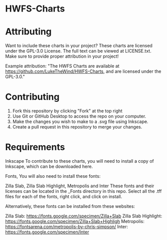 # HWFS-Charts

# Attributing
Want to include these charts in your project? These charts are licensed under the GPL-3.0 License. The full text can be viewed at LICENSE.txt. Make sure to provide proper attribution in your project!

Example attribution: "The HWFS Charts are available at https://github.com/LukeTheWind/HWFS-Charts, and are licensed under the GPL-3.0."

# Contributing
1. Fork this repository by clicking "Fork" at the top right
2. Use Git or GitHub Desktop to access the repo on your computer.
3. Make the changes you wish to make to a .svg file using Inkscape.
4. Create a pull request in this repository to merge your changes.

# Requirements
Inkscape
To contribute to these charts, you will need to install a copy of Inkscape, which can be downloaded here.

Fonts,
You will also need to install these fonts:

Zilla Slab,
Zilla Slab Highlight,
Metropolis and
Inter
These fonts and their licenses can be located in the _Fonts directory in this repo. Select all the .tff files for each of the fonts, right click, and click on install.

Alternatively, these fonts can be installed from these websites:

Zilla Slab: https://fonts.google.com/specimen/Zilla+Slab
Zilla Slab Highlight: https://fonts.google.com/specimen/Zilla+Slab+Highligh
Metropolis: https://fontsarena.com/metropolis-by-chris-simpson/
Inter: https://fonts.google.com/specimen/Inter
